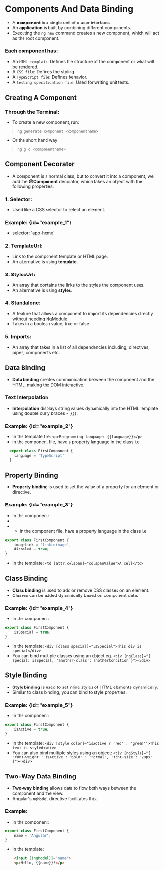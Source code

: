 # Components And Data Binding

- A **component** is a single unit of a user interface.
- An **application** is built by combining different components.
- Executing the `ng new` command creates a new component, which will act as the root component.

### Each component has:
- An `HTML template`: Defines the structure of the component or what will be rendered.
- A `CSS file`: Defines the styling.
- A `TypeScript file`: Defines behavior.
- A `testing specification file`: Used for writing unit tests.

## Creating A Component
### Through the Terminal:
- To create a new component, run:
> `ng generate component <componentname>` 
- Or the short hand way
> `ng g c <componentname>`
  > 
## Component Decorator
- A component is a normal class, but to convert it into a component, we add the **@Component** decorator, which takes an object with the following properties:

### 1. Selector:
- Used like a CSS selector to select an element.

### Example: {id="example_1"}
- selector: 'app-home'

### 2. TemplateUrl:
- Link to the component template or HTML page.
- An alternative is using **template**.

### 3. StylesUrl:
- An array that contains the links to the styles the component uses.
- An alternative is using **styles**.

### 4. Standalone:
- A feature that allows a component to import its dependencies directly without needing NgModule
- Takes in a boolean value, true or false

### 5. Imports:
- An array that takes in a list of all dependencies including, directives, pipes, components etc.

## Data Binding
- **Data binding** creates communication between the component and the HTML, making the DOM interactive.

### Text Interpolation
- **Interpolation** displays string values dynamically into the HTML template using double curly braces - {{}}.

### Example: {id="example_2"}
- In the template file: `<p>Programming language: {{language}}</p>`
- in the component file, have a property language in the class i.e 
```typescript
  export class FirstComponent {
    language = 'TypeScript'
  }
```
## Property Binding

- **Property binding** is used to set the value of a property for an element or directive.

### Example: {id="example_3"}
- In the component:
- 
- - in the component file, have a property language in the class i.e

```typescript
export class FirstComponent {
    imageLink = 'linktoimage';
    disabled = true;
}
```

- In the template: `<td [attr.colspan]="colspanValue">A cell</td>`

  

## Class Binding

- **Class binding** is used to add or remove CSS classes on an element.
- Classes can be added dynamically based on component data.

### Example: {id="example_4"}
- In the component:
```typescript
export class FirstComponent {
    isSpecial = true;
}
```
- In the template: `<div [class.special]="isSpecial">This div is special</div>`
- You can bind multiple classes using an object eg. `<div [ngClass]="{ special: isSpecial, 'another-class': anotherCondition }"></div>`


## Style Binding

- **Style binding** is used to set inline styles of HTML elements dynamically.
- Similar to class binding, you can bind to style properties.

### Example: {id="example_5"}
- In the component:
```typescript
export class FirstComponent {
    isActive = true;
}
```
- In the template: `<div [style.color]="isActive ? 'red' : 'green'">This text is styled</div>`
- You can also bind multiple styles using an object: `<div [ngStyle]="{ 'font-weight': isActive ? 'bold' : 'normal', 'font-size': '20px' }"></div>`




## Two-Way Data Binding

- **Two-way binding** allows data to flow both ways between the component and the view.
- Angular's `ngModel` directive facilitates this.

### Example:
- In the component:
```typescript
export class FirstComponent {
    name = 'Angular';
}
```
- In the template: 
```html
    <input [(ngModel)]="name">
    <p>Hello, {{name}}!</p>
```



